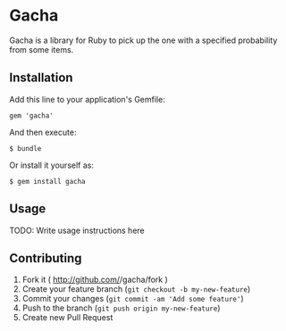 Gacha
======================

Gacha is a library for Ruby to pick up the one with a specified probability from some items.

## Installation

Add this line to your application's Gemfile:

    gem 'gacha'

And then execute:

    $ bundle

Or install it yourself as:

    $ gem install gacha

## Usage

TODO: Write usage instructions here

## Contributing

1. Fork it ( http://github.com/<my-github-username>/gacha/fork )
2. Create your feature branch (`git checkout -b my-new-feature`)
3. Commit your changes (`git commit -am 'Add some feature'`)
4. Push to the branch (`git push origin my-new-feature`)
5. Create new Pull Request
